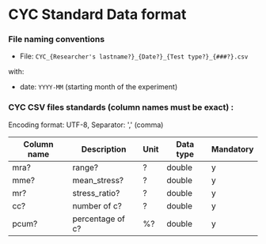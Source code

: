 # CYC Standard Data format

### File naming conventions

* File: `CYC_{Researcher's lastname?}_{Date?}_{Test type?}_{###?}.csv`

with:

* date: `YYYY-MM` (starting month of the experiment)



### CYC CSV files standards (column names must be exact) :

Encoding format: UTF-8, Separator: ',' (comma)

| Column name          | Description                                        | Unit  | Data type | Mandatory  |
|----------------------|----------------------------------------------------|-------|-----------|------------|
| mra? | range? | ? | double | y |
| mme? | mean_stress? | ? | double | y |
| mr? | stress_ratio?  | ? | double | y |
| cc? | number of c? | ? | double | y |
| pcum? | percentage of c?  | %? | double | y |

